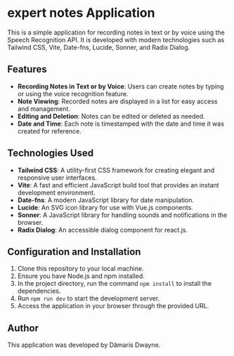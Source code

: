 # expert notes Application

This is a simple application for recording notes in text or by voice using the Speech Recognition API. It is developed with modern technologies such as Tailwind CSS, Vite, Date-fns, Lucide, Sonner, and Radix Dialog.

## Features

- **Recording Notes in Text or by Voice**: Users can create notes by typing or using the voice recognition feature.
- **Note Viewing**: Recorded notes are displayed in a list for easy access and management.
- **Editing and Deletion**: Notes can be edited or deleted as needed.
- **Date and Time**: Each note is timestamped with the date and time it was created for reference.

## Technologies Used

- **Tailwind CSS**: A utility-first CSS framework for creating elegant and responsive user interfaces.
- **Vite**: A fast and efficient JavaScript build tool that provides an instant development environment.
- **Date-fns**: A modern JavaScript library for date manipulation.
- **Lucide**: An SVG icon library for use with Vue.js components.
- **Sonner**: A JavaScript library for handling sounds and notifications in the browser.
- **Radix Dialog**: An accessible dialog component for react.js.

## Configuration and Installation

1. Clone this repository to your local machine.
2. Ensure you have Node.js and npm installed.
3. In the project directory, run the command `npm install` to install the dependencies.
4. Run `npm run dev` to start the development server.
5. Access the application in your browser through the provided URL.

## Author

This application was developed by Dâmaris Dwayne.
